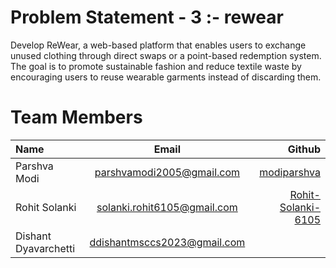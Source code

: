 # Problem Statement - 3 :-  rewear
Develop ReWear, a web-based platform that enables users to exchange unused clothing  through direct swaps or a point-based redemption system. The goal is to promote sustainable  fashion and reduce textile waste by encouraging users to reuse wearable garments instead of  discarding them. 

# Team Members

| Name |  Email  | Github |
|:-----|:--------:|------:|
| Parshva Modi | parshvamodi2005@gmail.com | [modiparshva](https://github.com/modiparshva) |
| Rohit Solanki | solanki.rohit6105@gmail.com  | [Rohit-Solanki-6105](https://github.com/Rohit-Solanki-6105) |
| Dishant Dyavarchetti | ddishantmsccs2023@gmail.com | []() |
